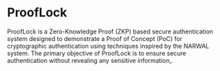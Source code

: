 # ProofLock
ProofLock is a Zero-Knowledge Proof (ZKP) based secure authentication system designed to demonstrate a Proof of Concept (PoC) for cryptographic authentication using techniques inspired by the NARWAL system. The primary objective of ProofLock is to ensure secure authentication without revealing any sensitive information,.
